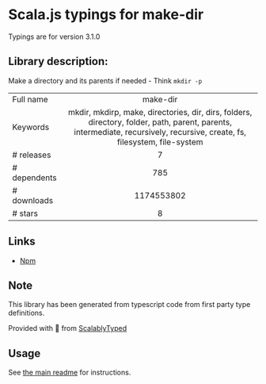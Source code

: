 
# Scala.js typings for make-dir

Typings are for version 3.1.0

## Library description:
Make a directory and its parents if needed - Think `mkdir -p`

|                    |                 |
| ------------------ | :-------------: |
| Full name          | make-dir |
| Keywords           | mkdir, mkdirp, make, directories, dir, dirs, folders, directory, folder, path, parent, parents, intermediate, recursively, recursive, create, fs, filesystem, file-system |
| # releases         | 7 |
| # dependents       | 785 |
| # downloads        | 1174553802 |
| # stars            | 8 |

## Links
- [Npm](https://www.npmjs.com/package/make-dir)
    


## Note
This library has been generated from typescript code from first party type definitions.

Provided with :purple_heart: from [ScalablyTyped](https://github.com/oyvindberg/ScalablyTyped)

## Usage
See [the main readme](../../readme.md) for instructions.


